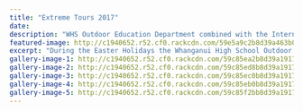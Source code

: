 ```yaml
---
title: "Extreme Tours 2017"
date: 
description: "WHS Outdoor Education Department combined with the International Department to run an â€œExtreme Tourâ€ to the South Island..."
featured-image: http://c1940652.r52.cf0.rackcdn.com/59e5a9c2b8d39a463b0003f8/Untitled-1.jpg
excerpt: "During the Easter Holidays the Whanganui High School Outdoor Education Department combined with the International Department to run an â€œExtreme Tourâ€ to the South Island."
gallery-image-1: http://c1940652.r52.cf0.rackcdn.com/59c85ea2b8d39a191700019c/IMG_5530.jpg
gallery-image-2: http://c1940652.r52.cf0.rackcdn.com/59c85ed8b8d39a19170001a4/IMG_5772.jpg
gallery-image-3: http://c1940652.r52.cf0.rackcdn.com/59c85ec0b8d39a19170001a0/IMG_5571.jpg
gallery-image-4: http://c1940652.r52.cf0.rackcdn.com/59c85eb0b8d39a191700019e/IMG_5545.jpg
gallery-image-5: http://c1940652.r52.cf0.rackcdn.com/59c85f2bb8d39a19170001a6/IMG_5802.jpg
---
```

